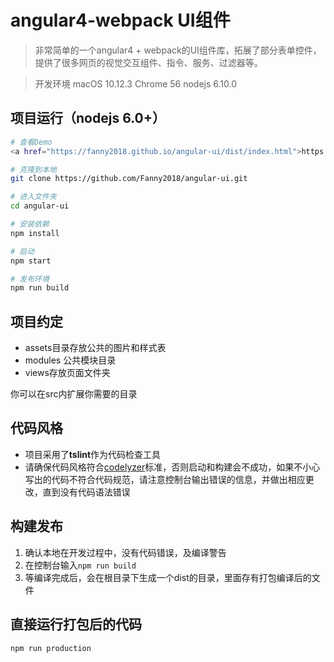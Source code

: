 # angular4-webpack UI组件

>  非常简单的一个angular4 + webpack的UI组件库，拓展了部分表单控件，提供了很多网页的视觉交互组件、指令、服务、过滤器等。

>  开发环境 macOS 10.12.3  Chrome 56 nodejs 6.10.0


## 项目运行（nodejs 6.0+）
``` bash
# 查看Demo
<a href="https://fanny2018.github.io/angular-ui/dist/index.html">https://fanny2018.github.io/angular-ui/dist/index.html</a>

# 克隆到本地
git clone https://github.com/Fanny2018/angular-ui.git

# 进入文件夹
cd angular-ui

# 安装依赖
npm install

# 启动
npm start

# 发布环境
npm run build
```

## 项目约定

+ assets目录存放公共的图片和样式表
+ modules 公共模块目录
+ views存放页面文件夹  

你可以在src内扩展你需要的目录

## 代码风格
+ 项目采用了**tslint**作为代码检查工具
+ 请确保代码风格符合[codelyzer](https://angular.cn/docs/ts/latest/guide/style-guide.html)标准，否则启动和构建会不成功，如果不小心写出的代码不符合代码规范，请注意控制台输出错误的信息，并做出相应更改，直到没有代码语法错误

## 构建发布

1. 确认本地在开发过程中，没有代码错误，及编译警告
2. 在控制台输入`npm run build`
3. 等编译完成后，会在根目录下生成一个dist的目录，里面存有打包编译后的文件

## 直接运行打包后的代码
```bash
npm run production
```



